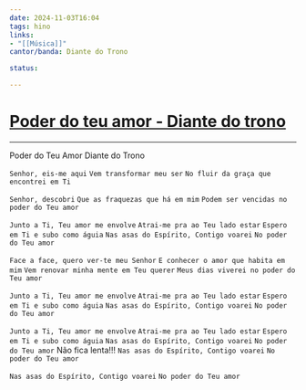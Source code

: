 ```yaml
---
date: 2024-11-03T16:04
tags: hino
links: 
- "[[Música]]"
cantor/banda: Diante do Trono

status: 

---
```

# [Poder do teu amor - Diante do trono](https://www.youtube.com/watch?v=9K49IMesmxo)
---

Poder do Teu Amor
Diante do Trono

`Senhor, eis-me aqui`
`Vem transformar meu ser`
`No fluir da graça que encontrei em Ti`

`Senhor, descobri`
`Que as fraquezas que há em mim`
`Podem ser vencidas no poder do Teu amor`

`Junto a Ti, Teu amor me envolve`
`Atrai-me pra ao Teu lado estar`
`Espero em Ti e subo como águia`
`Nas asas do Espírito, Contigo voarei`
`No poder do Teu amor`

`Face a face, quero ver-te meu Senhor`
`E conhecer o amor que habita em mim`
`Vem renovar minha mente em Teu querer`
`Meus dias viverei no poder do Teu amor`

`Junto a Ti, Teu amor me envolve`
`Atrai-me pra ao Teu lado estar`
`Espero em Ti e subo como águia`
`Nas asas do Espírito, Contigo voarei`
`No poder do Teu amor`

`Junto a Ti, Teu amor me envolve`
`Atrai-me pra ao Teu lado estar`
`Espero em Ti e subo como águia`
`Nas asas do Espírito, Contigo voarei`
`No poder do Teu amor`
Não fica lenta!!!
`Nas asas do Espírito, Contigo voarei`
`No poder do Teu amor`

`Nas asas do Espírito, Contigo voarei`
`No poder do Teu amor`

